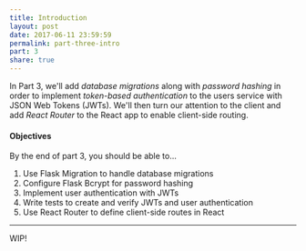 ```yaml
---
title: Introduction
layout: post
date: 2017-06-11 23:59:59
permalink: part-three-intro
part: 3
share: true
---
```


In Part 3, we'll add *database migrations* along with *password hashing* in order to implement *token-based authentication* to the users service with JSON Web Tokens (JWTs). We'll then turn our attention to the client and add *React Router* to the React app to enable client-side routing.

#### Objectives

By the end of part 3, you should be able to...

1. Use Flask Migration to handle database migrations
1. Configure Flask Bcrypt for password hashing
1. Implement user authentication with JWTs
1. Write tests to create and verify JWTs and user authentication
1. Use React Router to define client-side routes in React

---

WIP!
